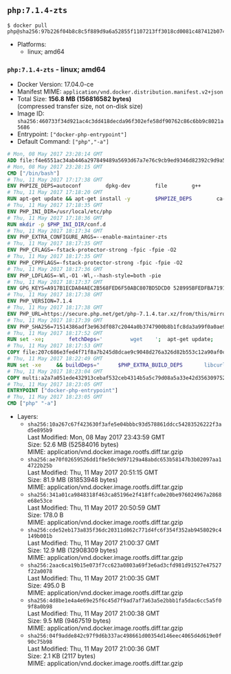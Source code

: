 ## `php:7.1.4-zts`

```console
$ docker pull php@sha256:97b226f04b8c8c5f889d9a6a52855f1107213ff3018cd0081c487412b074fd42
```

-	Platforms:
	-	linux; amd64

### `php:7.1.4-zts` - linux; amd64

-	Docker Version: 17.04.0-ce
-	Manifest MIME: `application/vnd.docker.distribution.manifest.v2+json`
-	Total Size: **156.8 MB (156816582 bytes)**  
	(compressed transfer size, not on-disk size)
-	Image ID: `sha256:460733f34d921ac4c3dd418decda96f302efe58df90762c86c6bb9c8021a5686`
-	Entrypoint: `["docker-php-entrypoint"]`
-	Default Command: `["php","-a"]`

```dockerfile
# Mon, 08 May 2017 23:28:14 GMT
ADD file:f4e6551ac34ab446a297849489a5693d67a7e76c9cb9ed9346d82392c9d9a5fe in / 
# Mon, 08 May 2017 23:28:15 GMT
CMD ["/bin/bash"]
# Thu, 11 May 2017 17:17:38 GMT
ENV PHPIZE_DEPS=autoconf 		dpkg-dev 		file 		g++ 		gcc 		libc-dev 		make 		pkg-config 		re2c
# Thu, 11 May 2017 17:18:20 GMT
RUN apt-get update && apt-get install -y 		$PHPIZE_DEPS 		ca-certificates 		curl 		libedit2 		libsqlite3-0 		libxml2 		xz-utils 	--no-install-recommends && rm -r /var/lib/apt/lists/*
# Thu, 11 May 2017 17:18:35 GMT
ENV PHP_INI_DIR=/usr/local/etc/php
# Thu, 11 May 2017 17:18:36 GMT
RUN mkdir -p $PHP_INI_DIR/conf.d
# Thu, 11 May 2017 18:17:34 GMT
ENV PHP_EXTRA_CONFIGURE_ARGS=--enable-maintainer-zts
# Thu, 11 May 2017 18:17:35 GMT
ENV PHP_CFLAGS=-fstack-protector-strong -fpic -fpie -O2
# Thu, 11 May 2017 18:17:35 GMT
ENV PHP_CPPFLAGS=-fstack-protector-strong -fpic -fpie -O2
# Thu, 11 May 2017 18:17:36 GMT
ENV PHP_LDFLAGS=-Wl,-O1 -Wl,--hash-style=both -pie
# Thu, 11 May 2017 18:17:37 GMT
ENV GPG_KEYS=A917B1ECDA84AEC2B568FED6F50ABC807BD5DCD0 528995BFEDFBA7191D46839EF9BA0ADA31CBD89E
# Thu, 11 May 2017 18:17:38 GMT
ENV PHP_VERSION=7.1.4
# Thu, 11 May 2017 18:17:38 GMT
ENV PHP_URL=https://secure.php.net/get/php-7.1.4.tar.xz/from/this/mirror PHP_ASC_URL=https://secure.php.net/get/php-7.1.4.tar.xz.asc/from/this/mirror
# Thu, 11 May 2017 18:17:39 GMT
ENV PHP_SHA256=71514386adf3e963df087c2044a0b3747900b8b1fc8da3a99f0a0ae9180d300b PHP_MD5=a74c13f8779349872b365e6732e8c98e
# Thu, 11 May 2017 18:17:52 GMT
RUN set -xe; 		fetchDeps=' 		wget 	'; 	apt-get update; 	apt-get install -y --no-install-recommends $fetchDeps; 	rm -rf /var/lib/apt/lists/*; 		mkdir -p /usr/src; 	cd /usr/src; 		wget -O php.tar.xz "$PHP_URL"; 		if [ -n "$PHP_SHA256" ]; then 		echo "$PHP_SHA256 *php.tar.xz" | sha256sum -c -; 	fi; 	if [ -n "$PHP_MD5" ]; then 		echo "$PHP_MD5 *php.tar.xz" | md5sum -c -; 	fi; 		if [ -n "$PHP_ASC_URL" ]; then 		wget -O php.tar.xz.asc "$PHP_ASC_URL"; 		export GNUPGHOME="$(mktemp -d)"; 		for key in $GPG_KEYS; do 			gpg --keyserver ha.pool.sks-keyservers.net --recv-keys "$key"; 		done; 		gpg --batch --verify php.tar.xz.asc php.tar.xz; 		rm -r "$GNUPGHOME"; 	fi; 		apt-get purge -y --auto-remove $fetchDeps
# Thu, 11 May 2017 18:17:53 GMT
COPY file:207c686e3fed4f71f8a7b245d8dcae9c9048d276a326d82b553c12a90af0c0ca in /usr/local/bin/ 
# Thu, 11 May 2017 18:22:49 GMT
RUN set -xe 	&& buildDeps=" 		$PHP_EXTRA_BUILD_DEPS 		libcurl4-openssl-dev 		libedit-dev 		libpcre3-dev 		libsqlite3-dev 		libssl-dev 		libxml2-dev 	" 	&& apt-get update && apt-get install -y $buildDeps --no-install-recommends && rm -rf /var/lib/apt/lists/* 		&& export CFLAGS="$PHP_CFLAGS" 		CPPFLAGS="$PHP_CPPFLAGS" 		LDFLAGS="$PHP_LDFLAGS" 	&& docker-php-source extract 	&& cd /usr/src/php 	&& gnuArch="$(dpkg-architecture --query DEB_BUILD_GNU_TYPE)" 	&& ./configure 		--build="$gnuArch" 		--with-config-file-path="$PHP_INI_DIR" 		--with-config-file-scan-dir="$PHP_INI_DIR/conf.d" 				--disable-cgi 				--enable-ftp 		--enable-mbstring 		--enable-mysqlnd 				--with-curl 		--with-libedit 		--with-openssl 		--with-zlib 				--with-pcre-regex=/usr 		--with-libdir="lib/$gnuArch" 				$PHP_EXTRA_CONFIGURE_ARGS 	&& make -j "$(nproc)" 	&& make install 	&& { find /usr/local/bin /usr/local/sbin -type f -executable -exec strip --strip-all '{}' + || true; } 	&& make clean 	&& docker-php-source delete 		&& apt-get purge -y --auto-remove -o APT::AutoRemove::RecommendsImportant=false $buildDeps
# Thu, 11 May 2017 18:23:04 GMT
COPY multi:a2a7a051ede432913cebaf532ceb4314b5a5c79d08a5a33e42d3563097520588 in /usr/local/bin/ 
# Thu, 11 May 2017 18:23:05 GMT
ENTRYPOINT ["docker-php-entrypoint"]
# Thu, 11 May 2017 18:23:05 GMT
CMD ["php" "-a"]
```

-	Layers:
	-	`sha256:10a267c67f423630f3afe5e04bbbc93d578861ddcc54283526222f3ad5e895b9`  
		Last Modified: Mon, 08 May 2017 23:43:59 GMT  
		Size: 52.6 MB (52584016 bytes)  
		MIME: application/vnd.docker.image.rootfs.diff.tar.gzip
	-	`sha256:ae70f02659526dd1f8e50c9d97129a48abdc653b58147b3b02097aa14722b25b`  
		Last Modified: Thu, 11 May 2017 20:51:15 GMT  
		Size: 81.9 MB (81853948 bytes)  
		MIME: application/vnd.docker.image.rootfs.diff.tar.gzip
	-	`sha256:341a01ca9848318f463ca85196e2f418ffca0e20be976024967a2868e68e53ce`  
		Last Modified: Thu, 11 May 2017 20:50:59 GMT  
		Size: 178.0 B  
		MIME: application/vnd.docker.image.rootfs.diff.tar.gzip
	-	`sha256:cde52eb173a835f36dc20311d862c771d4fc6f354f352ab9458029c4149b001b`  
		Last Modified: Thu, 11 May 2017 21:00:37 GMT  
		Size: 12.9 MB (12908309 bytes)  
		MIME: application/vnd.docker.image.rootfs.diff.tar.gzip
	-	`sha256:2aac6ca19b15e073f7cc623a0803a69f3e6ad3cfd981d91527e47527f22a0078`  
		Last Modified: Thu, 11 May 2017 21:00:35 GMT  
		Size: 495.0 B  
		MIME: application/vnd.docker.image.rootfs.diff.tar.gzip
	-	`sha256:4d8be1e4a4e69e25f6c45d7f9ad7af7a63a5e2bbb1fa5dac6cc5a5f09f8a0b98`  
		Last Modified: Thu, 11 May 2017 21:00:38 GMT  
		Size: 9.5 MB (9467519 bytes)  
		MIME: application/vnd.docker.image.rootfs.diff.tar.gzip
	-	`sha256:04f9adde842c97f9d6b337ac498661d00354d146eec4065d4d619e0f90c75b98`  
		Last Modified: Thu, 11 May 2017 21:00:36 GMT  
		Size: 2.1 KB (2117 bytes)  
		MIME: application/vnd.docker.image.rootfs.diff.tar.gzip
